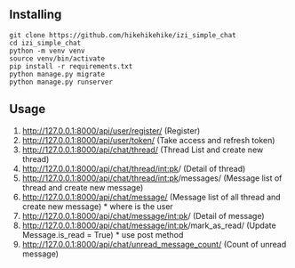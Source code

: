 ## Installing

```shell
git clone https://github.com/hikehikehike/izi_simple_chat
cd izi_simple_chat
python -m venv venv
source venv/bin/activate
pip install -r requirements.txt
python manage.py migrate
python manage.py runserver
```
## Usage
1. http://127.0.0.1:8000/api/user/register/ (Register)
2. http://127.0.0.1:8000/api/user/token/  (Take access and refresh token)
3. http://127.0.0.1:8000/api/chat/thread/ (Thread List and create new thread)
4. http://127.0.0.1:8000/api/chat/thread/<int:pk>/ (Detail of thread)
5. http://127.0.0.1:8000/api/chat/thread/<int:pk>/messages/ (Message list of thread and create new message)
6. http://127.0.0.1:8000/api/chat/message/ (Message list of all thread and create new message) * where is the user
7. http://127.0.0.1:8000/api/chat/message/<int:pk>/ (Detail of message)
8. http://127.0.0.1:8000/api/chat/message/<int:pk>/mark_as_read/ (Update Message.is_read = True) * use post method
9. http://127.0.0.1:8000/api/chat/unread_message_count/ (Count of unread message)
